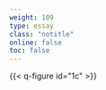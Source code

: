 ```yaml
---
weight: 109
type: essay
class: "notitle"
online: false
toc: false
---
```


{{< q-figure id="1c" >}}
